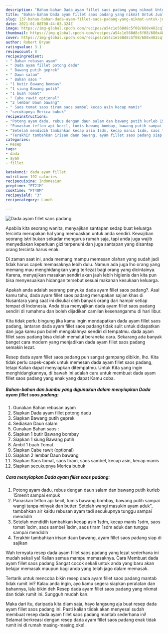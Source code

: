 ```yaml
---
description: "Bahan-bahan Dada ayam fillet saos padang yang nikmat Untuk Jualan"
title: "Bahan-bahan Dada ayam fillet saos padang yang nikmat Untuk Jualan"
slug: 137-bahan-bahan-dada-ayam-fillet-saos-padang-yang-nikmat-untuk-jualan
date: 2021-01-08T08:44:03.324Z
image: https://img-global.cpcdn.com/recipes/a54c1e568d8c5f08/680x482cq70/dada-ayam-fillet-saos-padang-foto-resep-utama.jpg
thumbnail: https://img-global.cpcdn.com/recipes/a54c1e568d8c5f08/680x482cq70/dada-ayam-fillet-saos-padang-foto-resep-utama.jpg
cover: https://img-global.cpcdn.com/recipes/a54c1e568d8c5f08/680x482cq70/dada-ayam-fillet-saos-padang-foto-resep-utama.jpg
author: Robert Bryan
ratingvalue: 3.1
reviewcount: 8
recipeingredient:
- " Bahan rebusan ayam"
- " Dada ayam fillet potong dadu"
- " Bawang putih geprek"
- " Daun salam"
- " Bahan saos "
- "1 butir Bawang bombay"
- "1 siung Bawang putih"
- "1 buah Tomat"
- " Cabe rawit optional"
- "2 lembar Daun bawang"
- " Saos tomat saos tiram saos sambel kecap asin kecap manis"
- "secukupnya Merica bubuk"
recipeinstructions:
- "Potong ayam dadu, rebus dengan daun salam dan bawang putih kurleb 15menit sampai empuk"
- "Panaskan teflon api kecil, tumis bawang bombay, bawang putih sampai wangi tanpa minyak dan butter. Setelah wangi masukin ayam aduk&#34;, tambahkan air kaldu rebusan ayam tadi secukupnya tunggu sampai mendidih"
- "Setelah mendidih tambahkan kecap asin 1sdm, kecap manis 1sdm, saos tomat 1sdm, saos sambel 1sdm, saos tiram 1sdm aduk dan tunggu sampai mendidih"
- "Terakhir tambahkan irisan daun bawang, ayam fillet saos padang siap di sajikan"
categories:
- Resep
tags:
- dada
- ayam
- fillet

katakunci: dada ayam fillet 
nutrition: 192 calories
recipecuisine: Indonesian
preptime: "PT21M"
cooktime: "PT40M"
recipeyield: "3"
recipecategory: Lunch

---
```



![Dada ayam fillet saos padang](https://img-global.cpcdn.com/recipes/a54c1e568d8c5f08/680x482cq70/dada-ayam-fillet-saos-padang-foto-resep-utama.jpg)

Apabila kita seorang wanita, menyajikan santapan sedap buat keluarga tercinta merupakan hal yang memuaskan untuk anda sendiri. Kewajiban seorang istri bukan sekadar mengurus rumah saja, tapi anda juga wajib menyediakan keperluan gizi terpenuhi dan juga santapan yang disantap orang tercinta harus enak.

Di zaman  saat ini, anda memang mampu memesan olahan yang sudah jadi tidak harus capek memasaknya lebih dulu. Namun ada juga lho orang yang memang mau menghidangkan yang terlezat bagi orang yang dicintainya. Karena, menyajikan masakan sendiri akan jauh lebih higienis dan kita pun bisa menyesuaikan hidangan tersebut sesuai makanan kesukaan keluarga. 



Apakah anda adalah seorang penyuka dada ayam fillet saos padang?. Asal kamu tahu, dada ayam fillet saos padang merupakan sajian khas di Nusantara yang saat ini disukai oleh banyak orang dari hampir setiap tempat di Indonesia. Anda bisa menyajikan dada ayam fillet saos padang sendiri di rumahmu dan boleh dijadikan camilan kesenanganmu di hari libur.

Kita tidak perlu bingung jika kamu ingin mendapatkan dada ayam fillet saos padang, lantaran dada ayam fillet saos padang tidak sulit untuk didapatkan dan juga kamu pun boleh mengolahnya sendiri di tempatmu. dada ayam fillet saos padang bisa diolah memalui beraneka cara. Sekarang ada banyak banget cara modern yang menjadikan dada ayam fillet saos padang semakin lezat.

Resep dada ayam fillet saos padang pun sangat gampang dibikin, lho. Kita tidak perlu capek-capek untuk memesan dada ayam fillet saos padang, tetapi Kalian dapat menyiapkan ditempatmu. Untuk Kita yang ingin menghidangkannya, di bawah ini adalah cara untuk membuat dada ayam fillet saos padang yang enak yang dapat Kamu coba.

<!--inarticleads1-->

##### Bahan-bahan dan bumbu yang digunakan dalam menyiapkan Dada ayam fillet saos padang:

1. Gunakan  Bahan rebusan ayam
1. Siapkan  Dada ayam fillet potong dadu
1. Siapkan  Bawang putih geprek
1. Sediakan  Daun salam
1. Gunakan  Bahan saos :
1. Siapkan 1 butir Bawang bombay
1. Siapkan 1 siung Bawang putih
1. Ambil 1 buah Tomat
1. Siapkan  Cabe rawit (optional)
1. Siapkan 2 lembar Daun bawang
1. Siapkan  Saos tomat, saos tiram, saos sambel, kecap asin, kecap manis
1. Siapkan secukupnya Merica bubuk




<!--inarticleads2-->

##### Cara menyiapkan Dada ayam fillet saos padang:

1. Potong ayam dadu, rebus dengan daun salam dan bawang putih kurleb 15menit sampai empuk
1. Panaskan teflon api kecil, tumis bawang bombay, bawang putih sampai wangi tanpa minyak dan butter. Setelah wangi masukin ayam aduk&#34;, tambahkan air kaldu rebusan ayam tadi secukupnya tunggu sampai mendidih
1. Setelah mendidih tambahkan kecap asin 1sdm, kecap manis 1sdm, saos tomat 1sdm, saos sambel 1sdm, saos tiram 1sdm aduk dan tunggu sampai mendidih
1. Terakhir tambahkan irisan daun bawang, ayam fillet saos padang siap di sajikan




Wah ternyata resep dada ayam fillet saos padang yang lezat sederhana ini mudah sekali ya! Kalian semua mampu memasaknya. Cara Membuat dada ayam fillet saos padang Sangat cocok sekali untuk anda yang baru akan belajar memasak maupun bagi anda yang telah jago dalam memasak.

Tertarik untuk mencoba bikin resep dada ayam fillet saos padang mantab tidak rumit ini? Kalau anda ingin, ayo kamu segera siapkan peralatan dan bahannya, lalu bikin deh Resep dada ayam fillet saos padang yang nikmat dan tidak rumit ini. Sungguh mudah kan. 

Maka dari itu, daripada kita diam saja, hayo langsung aja buat resep dada ayam fillet saos padang ini. Pasti kalian tiidak akan menyesal sudah membuat resep dada ayam fillet saos padang mantab sederhana ini! Selamat berkreasi dengan resep dada ayam fillet saos padang enak tidak rumit ini di rumah masing-masing,oke!.

